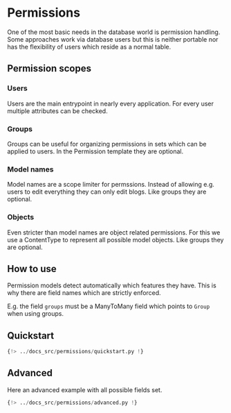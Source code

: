 # Permissions

One of the most basic needs in the database world is permission handling. Some approaches work via
database users but this is neither portable nor has the flexibility of users which reside as a normal table.

## Permission scopes

### Users

Users are the main entrypoint in nearly every application. For every user multiple attributes can be checked.

### Groups

Groups can be useful for organizing permissions in sets which can be applied to users. In the Permission template they are optional.

### Model names

Model names are a scope limiter for permssions. Instead of allowing e.g. users to edit everything they can only edit blogs. Like groups they are optional.

### Objects

Even stricter than model names are object related permissions. For this we use a ContentType to represent all possible model objects. Like groups they are optional.

## How to use

Permission models detect automatically which features they have. This is why there are field names which are strictly enforced.

E.g. the field `groups` must be a ManyToMany field which points to `Group` when using groups.

## Quickstart


```python
{!> ../docs_src/permissions/quickstart.py !}
```

## Advanced

Here an advanced example with all possible fields set.

```python
{!> ../docs_src/permissions/advanced.py !}
```
